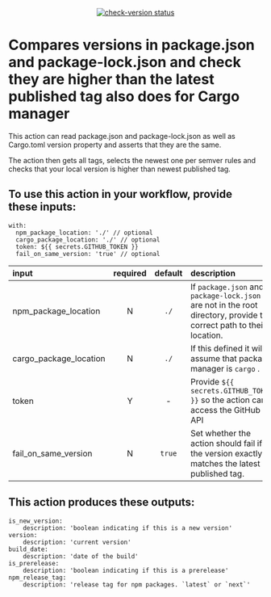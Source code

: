 <p align="center">
  <a href="https://github.com/digicatapult/check-version/actions"><img alt="check-version status" src="https://github.com/digicatapult/check-version/workflows/build-test/badge.svg"></a>
</p>

# Compares versions in package.json and package-lock.json and check they are higher than the latest published tag also does for Cargo manager

This action can read package.json and package-lock.json as well as Cargo.toml version property and asserts that they are the same.

The action then gets all tags, selects the newest one per semver rules and checks that your local version is higher than newest published tag.

## To use this action in your workflow, provide these inputs:

```
with:
  npm_package_location: './' // optional
  cargo_package_location: './' // optional
  token: ${{ secrets.GITHUB_TOKEN }}
  fail_on_same_version: 'true' // optional
 ```

| input                  | required | default | description                                                                                                          |
| :--------------------- | :------: | :-----: | :------------------------------------------------------------------------------------------------------------------- |
| npm_package_location   |    N     |  `./`   | If `package.json` and `package-lock.json` are not in the root directory, provide the correct path to their location. |
| cargo_package_location |    N     |  `./`   | If this defined it will assume that package manager is `cargo` .                                                     |
| token                  |    Y     |    -    | Provide `${{ secrets.GITHUB_TOKEN }}` so the action can access the GitHub API                                        |
| fail_on_same_version   |    N     | `true`  | Set whether the action should fail if the version exactly matches the latest published tag.                          |

## This action produces these outputs:

```
is_new_version:
    description: 'boolean indicating if this is a new version'
version:
    description: 'current version'
build_date:
    description: 'date of the build'
is_prerelease:
    description: 'boolean indicating if this is a prerelease'
npm_release_tag:
    description: 'release tag for npm packages. `latest` or `next`'
```
